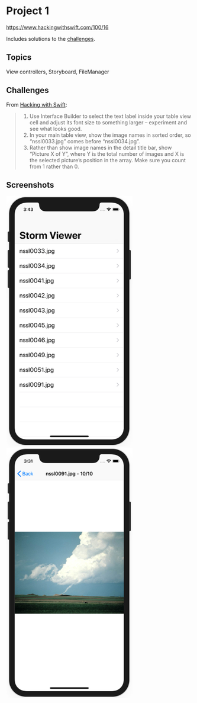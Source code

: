 # Project 1

https://www.hackingwithswift.com/100/16

Includes solutions to the [challenges](https://www.hackingwithswift.com/read/1/7/wrap-up).

## Topics

View controllers, Storyboard, FileManager

## Challenges

From [Hacking with Swift](https://www.hackingwithswift.com/read/1/7/wrap-up):
>1. Use Interface Builder to select the text label inside your table view cell and adjust its font size to something larger – experiment and see what looks good.
>2. In your main table view, show the image names in sorted order, so “nssl0033.jpg” comes before “nssl0034.jpg”.
>3. Rather than show image names in the detail title bar, show “Picture X of Y”, where Y is the total number of images and X is the selected picture’s position in the array. Make sure you count from 1 rather than 0.

## Screenshots

![screenshot1](screenshots/screen01.png)
![screenshot2](screenshots/screen02.png)
